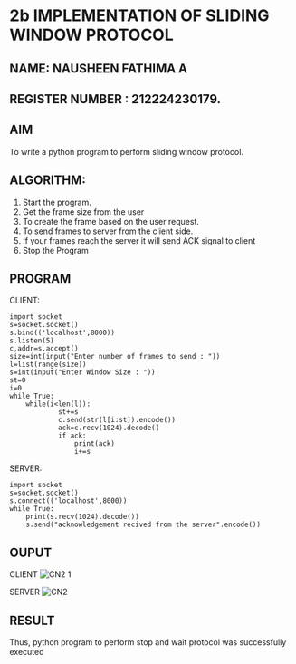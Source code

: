 # 2b IMPLEMENTATION OF SLIDING WINDOW PROTOCOL
## NAME: NAUSHEEN FATHIMA A 
## REGISTER NUMBER : 212224230179.
## AIM
To write a python program to perform sliding window protocol.
## ALGORITHM:
1. Start the program.
2. Get the frame size from the user
3. To create the frame based on the user request.
4. To send frames to server from the client side.
5. If your frames reach the server it will send ACK signal to client
6. Stop the Program
## PROGRAM
CLIENT:
```
import socket 
s=socket.socket() 
s.bind(('localhost',8000)) 
s.listen(5) 
c,addr=s.accept() 
size=int(input("Enter number of frames to send : ")) 
l=list(range(size)) 
s=int(input("Enter Window Size : ")) 
st=0 
i=0 
while True: 
    while(i<len(l)): 
            st+=s 
            c.send(str(l[i:st]).encode()) 
            ack=c.recv(1024).decode() 
            if ack: 
                print(ack) 
                i+=s
```
SERVER:
```
import socket 
s=socket.socket() 
s.connect(('localhost',8000))   
while True:    
    print(s.recv(1024).decode()) 
    s.send("acknowledgement recived from the server".encode()) 
```
## OUPUT
CLIENT 
![CN2 1](https://github.com/user-attachments/assets/0ce8f9bd-70df-4567-be83-53ec23b654d0)

SERVER 
![CN2](https://github.com/user-attachments/assets/b6b4a4b7-623b-4f8c-8c31-7abb07a3b0cf)


## RESULT

Thus, python program to perform stop and wait protocol was successfully executed
